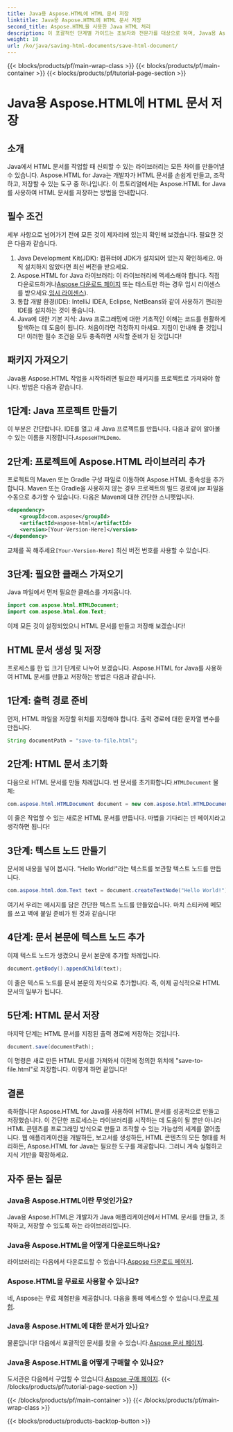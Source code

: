 ```yaml
---
title: Java용 Aspose.HTML에 HTML 문서 저장
linktitle: Java용 Aspose.HTML에 HTML 문서 저장
second_title: Aspose.HTML을 사용한 Java HTML 처리
description: 이 포괄적인 단계별 가이드는 초보자와 전문가를 대상으로 하며, Java용 Aspose.HTML을 사용하여 HTML 문서를 저장하는 방법을 알아봅니다.
weight: 10
url: /ko/java/saving-html-documents/save-html-document/
---
```


{{< blocks/products/pf/main-wrap-class >}}
{{< blocks/products/pf/main-container >}}
{{< blocks/products/pf/tutorial-page-section >}}

# Java용 Aspose.HTML에 HTML 문서 저장

## 소개
Java에서 HTML 문서를 작업할 때 신뢰할 수 있는 라이브러리는 모든 차이를 만들어낼 수 있습니다. Aspose.HTML for Java는 개발자가 HTML 문서를 손쉽게 만들고, 조작하고, 저장할 수 있는 도구 중 하나입니다. 이 튜토리얼에서는 Aspose.HTML for Java를 사용하여 HTML 문서를 저장하는 방법을 안내합니다. 
## 필수 조건
세부 사항으로 넘어가기 전에 모든 것이 제자리에 있는지 확인해 보겠습니다. 필요한 것은 다음과 같습니다.
1. Java Development Kit(JDK): 컴퓨터에 JDK가 설치되어 있는지 확인하세요. 아직 설치하지 않았다면 최신 버전을 받으세요.
2.  Aspose.HTML for Java 라이브러리: 이 라이브러리에 액세스해야 합니다. 직접 다운로드하거나[Aspose 다운로드 페이지](https://releases.aspose.com/html/java/) 또는 테스트만 하는 경우 임시 라이센스를 받으세요.[임시 라이센스](https://purchase.aspose.com/temporary-license/)).
3. 통합 개발 환경(IDE): IntelliJ IDEA, Eclipse, NetBeans와 같이 사용하기 편리한 IDE를 설치하는 것이 좋습니다.
4. Java에 대한 기본 지식: Java 프로그래밍에 대한 기초적인 이해는 코드를 원활하게 탐색하는 데 도움이 됩니다. 처음이라면 걱정하지 마세요. 지침이 안내해 줄 것입니다!
이러한 필수 조건을 모두 충족하면 시작할 준비가 된 것입니다!
## 패키지 가져오기
Java용 Aspose.HTML 작업을 시작하려면 필요한 패키지를 프로젝트로 가져와야 합니다. 방법은 다음과 같습니다.
## 1단계: Java 프로젝트 만들기
 이 부분은 간단합니다. IDE를 열고 새 Java 프로젝트를 만듭니다. 다음과 같이 알아볼 수 있는 이름을 지정합니다.`AsposeHTMLDemo`.
## 2단계: 프로젝트에 Aspose.HTML 라이브러리 추가
프로젝트의 Maven 또는 Gradle 구성 파일로 이동하여 Aspose.HTML 종속성을 추가합니다. Maven 또는 Gradle을 사용하지 않는 경우 프로젝트의 빌드 경로에 jar 파일을 수동으로 추가할 수 있습니다. 다음은 Maven에 대한 간단한 스니펫입니다.
```xml
<dependency>
    <groupId>com.aspose</groupId>
    <artifactId>aspose-html</artifactId>
    <version>[Your-Version-Here]</version>
</dependency>
```
 교체를 꼭 해주세요`[Your-Version-Here]` 최신 버전 번호를 사용할 수 있습니다.
## 3단계: 필요한 클래스 가져오기
Java 파일에서 먼저 필요한 클래스를 가져옵니다.
```java
import com.aspose.html.HTMLDocument;
import com.aspose.html.dom.Text;
```
이제 모든 것이 설정되었으니 HTML 문서를 만들고 저장해 보겠습니다!
## HTML 문서 생성 및 저장
프로세스를 한 입 크기 단계로 나누어 보겠습니다. Aspose.HTML for Java를 사용하여 HTML 문서를 만들고 저장하는 방법은 다음과 같습니다.
## 1단계: 출력 경로 준비
먼저, HTML 파일을 저장할 위치를 지정해야 합니다. 출력 경로에 대한 문자열 변수를 만듭니다.
```java
String documentPath = "save-to-file.html";
```
## 2단계: HTML 문서 초기화
 다음으로 HTML 문서를 만들 차례입니다. 빈 문서를 초기화합니다.`HTMLDocument` 물체:
```java
com.aspose.html.HTMLDocument document = new com.aspose.html.HTMLDocument();
```
이 줄은 작업할 수 있는 새로운 HTML 문서를 만듭니다. 마법을 기다리는 빈 페이지라고 생각하면 됩니다!
## 3단계: 텍스트 노드 만들기
문서에 내용을 넣어 봅시다. "Hello World!"라는 텍스트를 보관할 텍스트 노드를 만듭니다.
```java
com.aspose.html.dom.Text text = document.createTextNode("Hello World!");
```
여기서 우리는 메시지를 담은 간단한 텍스트 노드를 만들었습니다. 마치 스티커에 메모를 쓰고 벽에 붙일 준비가 된 것과 같습니다!
## 4단계: 문서 본문에 텍스트 노드 추가
이제 텍스트 노드가 생겼으니 문서 본문에 추가할 차례입니다.
```java
document.getBody().appendChild(text);
```
이 줄은 텍스트 노드를 문서 본문의 자식으로 추가합니다. 즉, 이제 공식적으로 HTML 문서의 일부가 됩니다.
## 5단계: HTML 문서 저장
마지막 단계는 HTML 문서를 지정된 출력 경로에 저장하는 것입니다.
```java
document.save(documentPath);
```
이 명령은 새로 만든 HTML 문서를 가져와서 이전에 정의한 위치에 "save-to-file.html"로 저장합니다. 이렇게 하면 끝입니다!
## 결론
축하합니다! Aspose.HTML for Java를 사용하여 HTML 문서를 성공적으로 만들고 저장했습니다. 이 간단한 프로세스는 라이브러리를 시작하는 데 도움이 될 뿐만 아니라 HTML 콘텐츠를 프로그래밍 방식으로 만들고 조작할 수 있는 가능성의 세계를 열어줍니다.
웹 애플리케이션을 개발하든, 보고서를 생성하든, HTML 콘텐츠의 모든 형태를 처리하든, Aspose.HTML for Java는 필요한 도구를 제공합니다. 그러니 계속 실험하고 지식 기반을 확장하세요.
## 자주 묻는 질문
### Java용 Aspose.HTML이란 무엇인가요?  
Java용 Aspose.HTML은 개발자가 Java 애플리케이션에서 HTML 문서를 만들고, 조작하고, 저장할 수 있도록 하는 라이브러리입니다.
### Java용 Aspose.HTML을 어떻게 다운로드하나요?  
 라이브러리는 다음에서 다운로드할 수 있습니다.[Aspose 다운로드 페이지](https://releases.aspose.com/html/java/).
### Aspose.HTML을 무료로 사용할 수 있나요?  
 네, Aspose는 무료 체험판을 제공합니다. 다음을 통해 액세스할 수 있습니다.[무료 체험](https://releases.aspose.com/).
### Java용 Aspose.HTML에 대한 문서가 있나요?  
 물론입니다! 다음에서 포괄적인 문서를 찾을 수 있습니다.[Aspose 문서 페이지](https://reference.aspose.com/html/java/).
### Java용 Aspose.HTML을 어떻게 구매할 수 있나요?  
 도서관은 다음에서 구입할 수 있습니다.[Aspose 구매 페이지](https://purchase.aspose.com/buy).
{{< /blocks/products/pf/tutorial-page-section >}}

{{< /blocks/products/pf/main-container >}}
{{< /blocks/products/pf/main-wrap-class >}}

{{< blocks/products/products-backtop-button >}}
